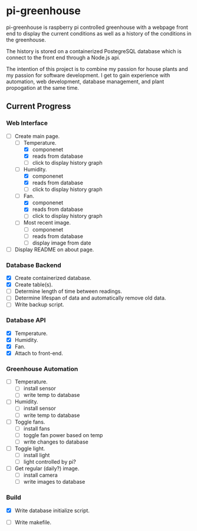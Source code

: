 
# pi-greenhouse

pi-greenhouse is raspberry pi controlled greenhouse with a webpage front end to display the current conditions as well as a history of the conditions in the greenhouse. 

The history is stored on a containerized PostegreSQL database which is connect to the front end through a Node.js api.

The intention of this project is to combine my passion for house plants and my passion for software development. I get to gain experience with automation, web development, database management, and plant propogation at the same time.

## Current Progress

### Web Interface
- [ ] Create main page.
  - [ ] Temperature.
    - [x] componenet
    - [x] reads from database
    - [ ] click to display history graph
  - [ ] Humidity.
    - [x] componenet
    - [x] reads from database
    - [ ] click to display history graph
  - [ ] Fan.
    - [x] componenet
    - [x] reads from database
    - [ ] click to display history graph
  - [ ] Most recent image.
    - [ ] componenet
    - [ ] reads from database
    - [ ] display image from date
- [ ] Display README on about page.

### Database Backend
- [x] Create containerized database.
- [x] Create table(s).
- [ ] Determine length of time between readings.
- [ ] Determine lifespan of data and automatically remove old data.
- [ ] Write backup script.

### Database API
- [x] Temperature.
- [x] Humidity.
- [x] Fan.
- [x] Attach to front-end.

### Greenhouse Automation
- [ ] Temperature.
  - [ ] install sensor
  - [ ] write temp to database
- [ ] Humidity.
  - [ ] install sensor
  - [ ] write temp to database
- [ ] Toggle fans.
  - [ ] install fans
  - [ ] toggle fan power based on temp
  - [ ] write changes to database
- [ ] Toggle light.
  - [ ] install light
  - [ ] light controlled by pi?
- [ ] Get regular (daily?) image.
  - [ ] install camera
  - [ ] write images to database

### Build
- [x] Write database initialize script.
- [ ] Write makefile.

